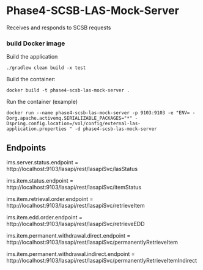 # Phase4-SCSB-LAS-Mock-Server
Receives and responds to SCSB requests

### build Docker image
Build the application
```
./gradlew clean build -x test
```
Build the container:
```
docker build -t phase4-scsb-las-mock-server .
```
Run the container (example)
```
docker run --name phase4-scsb-las-mock-server -p 9103:9103 -e "ENV= -Dorg.apache.activemq.SERIALIZABLE_PACKAGES="*" -Dspring.config.location=/vol/config/external-las-application.properties " -d phase4-scsb-las-mock-server
```

## Endpoints
ims.server.status.endpoint = http://localhost:9103/lasapi/rest/lasapiSvc/lasStatus

ims.item.status.endpoint = http://localhost:9103/lasapi/rest/lasapiSvc/itemStatus

ims.item.retrieval.order.endpoint = http://localhost:9103/lasapi/rest/lasapiSvc/retrieveItem

ims.item.edd.order.endpoint = http://localhost:9103/lasapi/rest/lasapiSvc/retrieveEDD

ims.item.permanent.withdrawal.direct.endpoint = http://localhost:9103/lasapi/rest/lasapiSvc/permanentlyRetrieveItem

ims.item.permanent.withdrawal.indirect.endpoint = http://localhost:9103/lasapi/rest/lasapiSvc/permanentlyRetrieveItemIndirect
